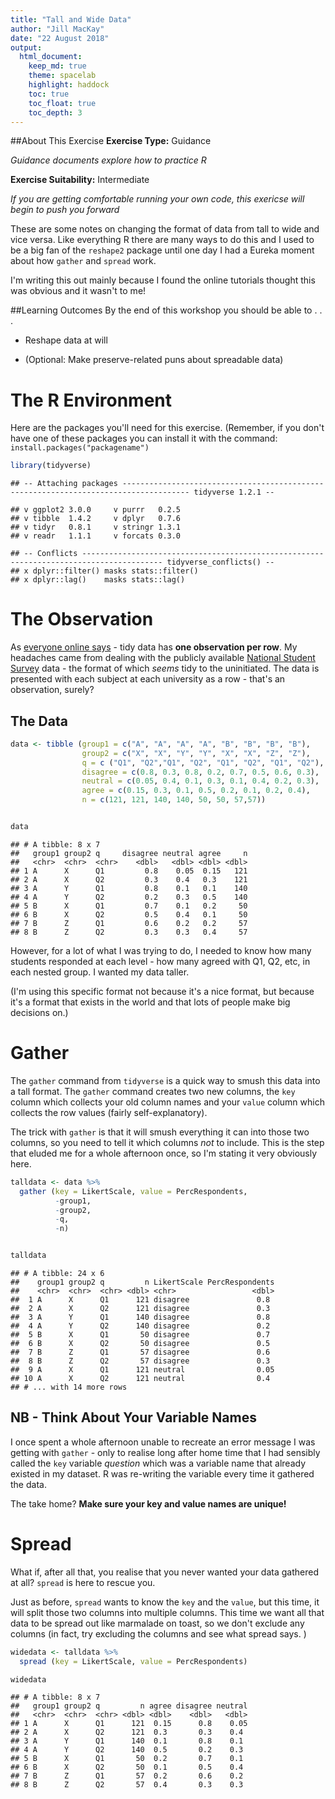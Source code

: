 ```yaml
---
title: "Tall and Wide Data"
author: "Jill MacKay"
date: "22 August 2018"
output:
  html_document:
    keep_md: true
    theme: spacelab
    highlight: haddock
    toc: true 
    toc_float: true
    toc_depth: 3
---
```


##About This Exercise
**Exercise Type:** Guidance

*Guidance documents explore how to practice R*

**Exercise Suitability:** Intermediate

*If you are getting comfortable running your own code, this exericse will begin to push you forward*


These are some notes on changing the format of data from tall to wide and vice versa. Like everything R there are many ways to do this and I used to be a big fan of the `reshape2` package until one day I had a Eureka moment about how `gather` and `spread` work.

I'm writing this out mainly because I found the online tutorials thought this was obvious and it wasn't to me!

##Learning Outcomes
By the end of this workshop you should be able to . . .

* Reshape data at will
 + (Optional: Make preserve-related puns about spreadable data)


# The R Environment
Here are the packages you'll need for this exercise. (Remember, if you don't have one of these packages you can install it with the command: `install.packages("packagename")`


```r
library(tidyverse)
```

```
## -- Attaching packages ------------------------------------------------------------------------------------- tidyverse 1.2.1 --
```

```
## v ggplot2 3.0.0     v purrr   0.2.5
## v tibble  1.4.2     v dplyr   0.7.6
## v tidyr   0.8.1     v stringr 1.3.1
## v readr   1.1.1     v forcats 0.3.0
```

```
## -- Conflicts ---------------------------------------------------------------------------------------- tidyverse_conflicts() --
## x dplyr::filter() masks stats::filter()
## x dplyr::lag()    masks stats::lag()
```



# The Observation
As [everyone online says](http://vita.had.co.nz/papers/tidy-data.html) - tidy data has **one observation per row**. My headaches came from dealing with the publicly available [National Student Survey](https://www.officeforstudents.org.uk/advice-and-guidance/student-information-and-data/national-student-survey-nss/) data - the format of which *seems* tidy to the uninitiated. The data is presented with each subject at each university as a row - that's an observation, surely?


## The Data

```r
data <- tibble (group1 = c("A", "A", "A", "A", "B", "B", "B", "B"),
                group2 = c("X", "X", "Y", "Y", "X", "X", "Z", "Z"),
                q = c ("Q1", "Q2","Q1", "Q2", "Q1", "Q2", "Q1", "Q2"),
                disagree = c(0.8, 0.3, 0.8, 0.2, 0.7, 0.5, 0.6, 0.3),
                neutral = c(0.05, 0.4, 0.1, 0.3, 0.1, 0.4, 0.2, 0.3),
                agree = c(0.15, 0.3, 0.1, 0.5, 0.2, 0.1, 0.2, 0.4),
                n = c(121, 121, 140, 140, 50, 50, 57,57)) 


data
```

```
## # A tibble: 8 x 7
##   group1 group2 q     disagree neutral agree     n
##   <chr>  <chr>  <chr>    <dbl>   <dbl> <dbl> <dbl>
## 1 A      X      Q1         0.8    0.05  0.15   121
## 2 A      X      Q2         0.3    0.4   0.3    121
## 3 A      Y      Q1         0.8    0.1   0.1    140
## 4 A      Y      Q2         0.2    0.3   0.5    140
## 5 B      X      Q1         0.7    0.1   0.2     50
## 6 B      X      Q2         0.5    0.4   0.1     50
## 7 B      Z      Q1         0.6    0.2   0.2     57
## 8 B      Z      Q2         0.3    0.3   0.4     57
```

However, for a lot of what I was trying to do, I needed to know how many students responded at each level - how many agreed with Q1, Q2, etc, in each nested group. I wanted my data taller. 

(I'm using this specific format not because it's a nice format, but because it's a format that exists in the world and that lots of people make big decisions on.)

# Gather
The `gather` command from `tidyverse` is a quick way to smush this data into a tall format. The `gather` command creates two new columns, the `key` column which collects your old column names and your `value` column which collects the row values (fairly self-explanatory).

The trick with `gather` is that it will smush everything it can into those two columns, so you need to tell it which columns *not* to include. This is the step that eluded me for a whole afternoon once, so I'm stating it very obviously here.


```r
talldata <- data %>%
  gather (key = LikertScale, value = PercRespondents,
          -group1,
          -group2,
          -q,
          -n)


talldata
```

```
## # A tibble: 24 x 6
##    group1 group2 q         n LikertScale PercRespondents
##    <chr>  <chr>  <chr> <dbl> <chr>                 <dbl>
##  1 A      X      Q1      121 disagree               0.8 
##  2 A      X      Q2      121 disagree               0.3 
##  3 A      Y      Q1      140 disagree               0.8 
##  4 A      Y      Q2      140 disagree               0.2 
##  5 B      X      Q1       50 disagree               0.7 
##  6 B      X      Q2       50 disagree               0.5 
##  7 B      Z      Q1       57 disagree               0.6 
##  8 B      Z      Q2       57 disagree               0.3 
##  9 A      X      Q1      121 neutral                0.05
## 10 A      X      Q2      121 neutral                0.4 
## # ... with 14 more rows
```

## NB - Think About Your Variable Names
I once spent a whole afternoon unable to recreate an error message I was getting with `gather` - only to realise long after home time that I had sensibly called the `key` variable *question* which was a variable name that already existed in my dataset. R was re-writing the variable every time it gathered the data. 

The take home? **Make sure your key and value names are unique!**

# Spread
What if, after all that, you realise that you never wanted your data gathered at all? `spread` is here to rescue you. 

Just as before, `spread` wants to know the `key` and the `value`, but this time, it will split those two columns into multiple columns. This time we want all that data to be spread out like marmalade on toast, so we don't exclude any columns (in fact, try excluding the columns and see what spread says. )


```r
widedata <- talldata %>%
  spread (key = LikertScale, value = PercRespondents)

widedata
```

```
## # A tibble: 8 x 7
##   group1 group2 q         n agree disagree neutral
##   <chr>  <chr>  <chr> <dbl> <dbl>    <dbl>   <dbl>
## 1 A      X      Q1      121  0.15      0.8    0.05
## 2 A      X      Q2      121  0.3       0.3    0.4 
## 3 A      Y      Q1      140  0.1       0.8    0.1 
## 4 A      Y      Q2      140  0.5       0.2    0.3 
## 5 B      X      Q1       50  0.2       0.7    0.1 
## 6 B      X      Q2       50  0.1       0.5    0.4 
## 7 B      Z      Q1       57  0.2       0.6    0.2 
## 8 B      Z      Q2       57  0.4       0.3    0.3
```



